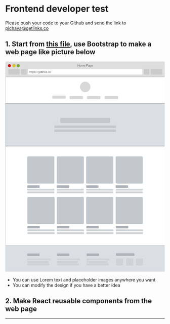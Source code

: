# Frontend developer test

Please push your code to your Github and send the link to pichaya@getlinks.co

## 1. Start from [this file](getlinks-frontend-developer-test.html), use Bootstrap to make a web page like picture below
![](images/frontend-test.png?raw=true)
- You can use Lorem text and placeholder images anywhere you want
- You can modify the design if you have a better idea

## 2. Make React reusable components from the web page

---
